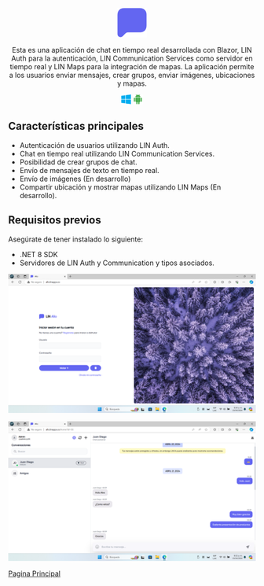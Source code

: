 <div align="center">
  <p align="center">
    <img alt="logo" height="60" src="./assets/icon.svg">
  </p>
  <p>Esta es una aplicación de chat en tiempo real desarrollada con Blazor, LIN Auth para la autenticación, LIN Communication Services como servidor en tiempo real y LIN Maps para la integración de mapas. La aplicación permite a los usuarios enviar mensajes, crear grupos, enviar imágenes, ubicaciones y mapas.</p>
 <p align="center">
    <img alt="windows logo" height="20" src="./assets/computer.png">
    <img alt="android logo" height="20" src="./assets/android.png">
  </p>
</div>

## Características principales

- Autenticación de usuarios utilizando LIN Auth.
- Chat en tiempo real utilizando LIN Communication Services.
- Posibilidad de crear grupos de chat.
- Envío de mensajes de texto en tiempo real.
- Envío de imágenes (En desarrollo)
- Compartir ubicación y mostrar mapas utilizando LIN Maps (En desarrollo).

## Requisitos previos

Asegúrate de tener instalado lo siguiente:

- .NET 8 SDK
- Servidores de LIN Auth y Communication y tipos asociados.

![Login](./assets/login.png)

![Chat](./assets/chat.png)



[Pagina Principal](http://allo.linapps.co/)